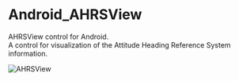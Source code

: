 Android_AHRSView
================

AHRSView control for Android.  
A control for visualization of the Attitude Heading Reference System information.  

![AHRSView](https://github.com/billhsu/Android_AHRSView/raw/master/doc/android.png)  

